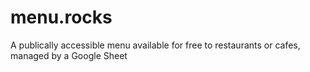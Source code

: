 # menu.rocks
A publically accessible menu available for free to restaurants or cafes, managed by a Google Sheet
